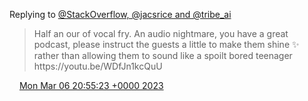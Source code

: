 Replying to [@StackOverflow, @jacsrice and @tribe\_ai](https://twitter.com/StackOverflow/status/1629179570954858497)

> Half an our of vocal fry\. An audio nightmare, you have a great podcast, please instruct the guests a little to make them shine ✨ rather than allowing them to sound like a spoilt bored teenager https://youtu\.be/WDfJn1kcQuU

<img src="../../media/tweet.ico" width="12" /> [Mon Mar 06 20:55:23 +0000 2023](https://twitter.com/DromerDenker/status/1632847366691627010)